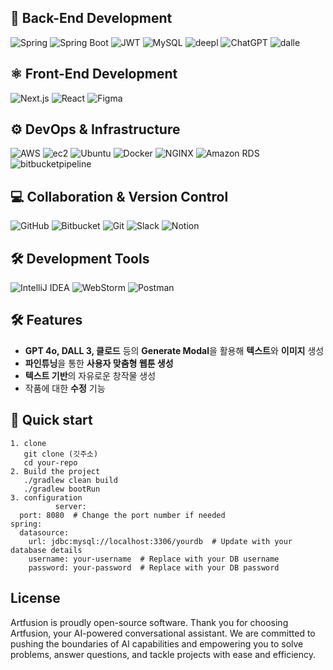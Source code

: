 ## 🌿 Back-End Development
![Spring](https://img.shields.io/badge/Spring-6DB33F?style=for-the-badge&logo=spring&logoColor=white)
![Spring Boot](https://img.shields.io/badge/Spring_Boot-F2F4F9?style=for-the-badge&logo=spring-boot)
![JWT](https://img.shields.io/badge/JWT-000000?style=for-the-badge&logo=JSON%20web%20tokens&logoColor=white)
![MySQL](https://img.shields.io/badge/mysql-4479A1.svg?style=for-the-badge&logo=mysql&logoColor=white)
![deepl](https://img.shields.io/badge/deepl-007EC6?style=for-the-badge&logo=deepL&logoColor=white)
![ChatGPT](https://img.shields.io/badge/chatGPT-74aa9c?style=for-the-badge&logo=openai&logoColor=white)
![dalle](https://img.shields.io/badge/dalle-74aa9c?style=for-the-badge&logo=openai&logoColor=white)
## ⚛️ Front-End Development
![Next.js](https://img.shields.io/badge/Next-black?style=for-the-badge&logo=next.js&logoColor=white)
![React](https://img.shields.io/badge/react-%2320232a.svg?style=for-the-badge&logo=react&logoColor=%2361DAFB)
![Figma](https://img.shields.io/badge/Figma-F24E1E?style=for-the-badge&logo=figma&logoColor=white)
## ⚙️ DevOps & Infrastructure
![AWS](https://img.shields.io/badge/AWS-%23FF9900.svg?style=for-the-badge&logo=amazon-aws&logoColor=white)
![ec2](https://img.shields.io/badge/ec2-232F3E?style=for-the-badge&logo=amazon-ec2&logoColor=white)
![Ubuntu](https://img.shields.io/badge/Ubuntu-E95420?style=for-the-badge&logo=ubuntu&logoColor=white)
![Docker](https://img.shields.io/badge/docker-%230db7ed.svg?style=for-the-badge&logo=docker&logoColor=white)
![NGINX](https://img.shields.io/badge/nginx-%23009639.svg?style=for-the-badge&logo=nginx&logoColor=white)
![Amazon RDS](https://img.shields.io/badge/Amazon%20RDS-527FFF?style=for-the-badge&logo=amazon-rds&logoColor=white)
![bitbucketpipeline](https://img.shields.io/badge/bitbucketpipeline-0052CC?style=for-the-badge&logo=bitbucket&logoColor=white)
## 💻 Collaboration & Version Control
![GitHub](https://img.shields.io/badge/github-%23121011.svg?style=for-the-badge&logo=github&logoColor=white)
![Bitbucket](https://img.shields.io/badge/bitbucket-%230047B3.svg?style=for-the-badge&logo=bitbucket&logoColor=white)
![Git](https://img.shields.io/badge/git-%23F05033.svg?style=for-the-badge&logo=git&logoColor=white)
![Slack](https://img.shields.io/badge/Slack-4A154B?style=for-the-badge&logo=slack&logoColor=white)
![Notion](https://img.shields.io/badge/Notion-000000?style=for-the-badge&logo=notion&logoColor=white)
## 🛠️ Development Tools
![IntelliJ IDEA](https://img.shields.io/badge/IntelliJIDEA-000000.svg?style=for-the-badge&logo=intellij-idea&logoColor=white)
![WebStorm](https://img.shields.io/badge/WebStorm-000000.svg?style=for-the-badge&logo=webstorm&logoColor=white)
![Postman](https://img.shields.io/badge/Postman-FF6C37?style=for-the-badge&logo=postman&logoColor=white)
## 🛠️ Features
- **GPT 4o, DALL 3, 클로드** 등의 **Generate Modal**을 활용해 **텍스트**와 **이미지** 생성
- **파인튜닝**을 통한 **사용자 맞춤형 웹툰 생성**
- **텍스트 기반**의 자유로운 창작물 생성
- 작품에 대한 **수정** 기능
## 🚀 Quick start
```
1. clone
   git clone (깃주소)
   cd your-repo
2. Build the project
   ./gradlew clean build
   ./gradlew bootRun
3. configuration
          server:
  port: 8080  # Change the port number if needed
spring:
  datasource:
    url: jdbc:mysql://localhost:3306/yourdb  # Update with your database details
    username: your-username  # Replace with your DB username
    password: your-password  # Replace with your DB password
```
## License
Artfusion is proudly open-source software.
Thank you for choosing Artfusion, your AI-powered conversational assistant. We are committed to pushing the boundaries of AI capabilities and empowering you to solve problems, answer questions, and tackle projects with ease and efficiency.

